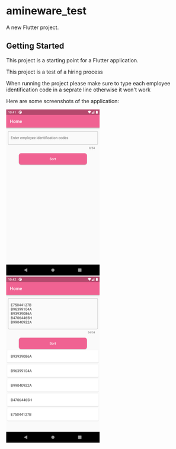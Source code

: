 # amineware_test

A new Flutter project.

## Getting Started

This project is a starting point for a Flutter application.

This project is a test of a hiring process

When running the project please make sure to type each employee identification code in a seprate line otherwise it won't work

Here are some screenshots of the application:



<img src="https://github.com/moadh-hajkacem/amineware_test/blob/main/screenshots/Screenshot_1668120110.png" width=50% height=50%>
<img src="https://github.com/moadh-hajkacem/amineware_test/blob/main/screenshots/Screenshot_1668120170.png" width=50% height=50%>


